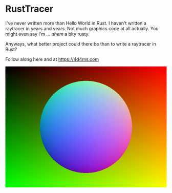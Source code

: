 # RustTracer

I've never written more than Hello World in Rust. I haven't written a raytracer in years and years. Not much graphics code at all actually. You might even say I'm ... *ahem* a bity rusty.

Anyways, what better project could there be than to write a raytracer in Rust?

Follow along here and at https://4d4ms.com

![](hello_sphere.png)
